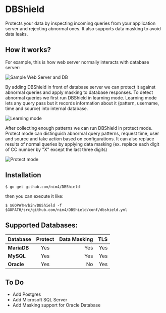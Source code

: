 # DBShield

Protects your data by inspecting incoming queries from your application server and rejecting abnormal ones. It also supports data masking to avoid data leaks.

## How it works?

For example, this is how web server normally interacts with database server:

![Sample Web Server and DB](https://cdn.rawgit.com/nim4/DBShield/master/misc/how_01.png)

By adding DBShield in front of database server we can protect it against abnormal queries and apply masking to database responses. To detect abnormal queries we first run DBShield in learning mode. Learning mode lets any query pass but it records information about it (pattern, username, time and source) into internal database.

![Learning mode](https://cdn.rawgit.com/nim4/DBShield/master/misc/how_02.png)


After collecting enough patterns we can run DBShield in protect mode. Protect mode can distinguish abnormal query patterns, request time, user and source and take action based on configurations. It can also replace results of normal queries by applying data masking (ex. replace each digit of CC number by "X" except the last three digits)

![Protect mode](https://cdn.rawgit.com/nim4/DBShield/master/misc/how_03.png)

## Installation

```
$ go get github.com/nim4/DBShield
```

then you can execute it like:
```
$ $GOPATH/bin/DBShield -f $GOPATH/src/github.com/nim4/DBShield/conf/dbshield.yml
```



## Supported Databases:

| Database    | Protect | Data Masking | TLS |
| ----------- |:-------:| ------------:| ---:|
| **MariaDB** | Yes     |      Yes     | Yes |
| **MySQL**   | Yes     |      Yes     | Yes |
| **Oracle**  | Yes     |      No      | Yes |


## To Do
 - Add Postgres
 - Add Microsoft SQL Server
 - Add Masking support for Oracle Database

